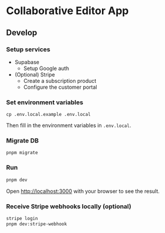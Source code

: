 # Collaborative Editor App

## Develop

### Setup services

- Supabase
  - Setup Google auth
- (Optional) Stripe
  - Create a subscription product
  - Configure the customer portal

### Set environment variables

```
cp .env.local.example .env.local
```

Then fill in the environment variables in `.env.local`.

### Migrate DB

```
pnpm migrate
```

### Run

```bash
pnpm dev
```

Open [http://localhost:3000](http://localhost:3000) with your browser to see the result.

### Receive Stripe webhooks locally (optional)

```bash
stripe login
pnpm dev:stripe-webhook
```
